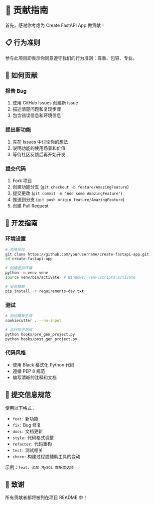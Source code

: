# 🤝 贡献指南

首先，感谢你考虑为 Create FastAPI App 做贡献！

## 📋 行为准则

参与此项目即表示你同意遵守我们的行为准则：尊重、包容、专业。

## 🚀 如何贡献

### 报告 Bug

1. 使用 GitHub Issues 创建新 issue
2. 描述清楚问题和复现步骤
3. 包含错误信息和环境信息

### 提出新功能

1. 先在 Issues 中讨论你的想法
2. 说明功能的使用场景和价值
3. 等待社区反馈后再开始开发

### 提交代码

1. Fork 项目
2. 创建功能分支 (`git checkout -b feature/AmazingFeature`)
3. 提交更改 (`git commit -m 'Add some AmazingFeature'`)
4. 推送到分支 (`git push origin feature/AmazingFeature`)
5. 创建 Pull Request

## 📝 开发指南

### 环境设置

```bash
# 克隆项目
git clone https://github.com/yourusername/create-fastapi-app.git
cd create-fastapi-app

# 创建虚拟环境
python -m venv venv
source venv/bin/activate  # Windows: venv\Scripts\activate

# 安装依赖
pip install -r requirements-dev.txt
```

### 测试

```bash
# 测试模板生成
cookiecutter . --no-input

# 运行钩子测试
python hooks/pre_gen_project.py
python hooks/post_gen_project.py
```

### 代码风格

- 使用 Black 格式化 Python 代码
- 遵循 PEP 8 规范
- 编写清晰的注释和文档

## 📌 提交信息规范

使用以下格式：

- `feat:` 新功能
- `fix:` Bug 修复
- `docs:` 文档更新
- `style:` 代码格式调整
- `refactor:` 代码重构
- `test:` 测试相关
- `chore:` 构建过程或辅助工具的变动

示例：`feat: 添加 MySQL 数据库选项`

## 🙏 致谢

所有贡献者都将被列在项目 README 中！